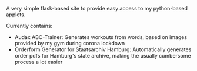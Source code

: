 A very simple flask-based site to provide easy access to my python-based applets.

Currently contains:
- Audax ABC-Trainer: Generates workouts from words, based on images provided by my gym during corona lockdown
- Orderform Generator for Staatsarchiv Hamburg: Automatically generates order pdfs for Hamburg's state archive, making the usually cumbersome process a lot easier